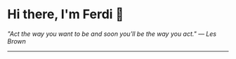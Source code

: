 <h1>Hi there, I'm Ferdi 👋</h1>

<p><em>
  "Act the way you want to be and soon you'll be the way you act." — Les Brown
</em></p>

---
